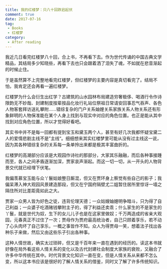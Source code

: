 ```yaml
---
title: 我的红楼梦：只八十回跌宕起伏
comment: true
date: 2017-07-16
tag: 
 - Books
 - 红楼梦
category: 
 - After reading
---
```


我近几日看完红楼梦八十回，合上书，不再看下去。作为世代传诵的中国古典文学精品，其结局多少知晓些，再看下去也只会跟着洒了泪失了魂，不如就在悲音渐起的时候止住。
<!--more-->
于是虽然算不上完整地看完红楼梦，但红楼梦的主要内容是真切看完了。结局不怕，我肯定还会再看一遍红楼梦。  
  
红楼梦为什么会衍生出红学？古建筑的山水园林布局建造穷奢极侈、喝酒行令作诗限韵无不妙哉、封建制度按辈按品化妆行礼站位祭祖日常请安回事忍气吞声、各色人物客套拜访送礼攀附......错综复杂的门户关系妯娌关系家族关系人物关系还有形象鲜明的人物保准能在某个人身上找到与现实中对应的角色位置。也正是能从其中找到对应角色位置，所以才觉得好看吧。  

其实书中并不是每一回都有提到宝玉和黛玉两个人，甚至有好几次我都怀疑宝黛二人的爱情悲剧主线不是”主线“。细细想来其实红楼梦里可能从没有过主线这一说，因为其各种错综复杂的关系每一条单拎出来都是极其丰富曲折的。  

红楼梦的高潮部分应该是大观园作诗社的那部分，大家其乐融融，而后各种事接踵而至，各人之间矛盾逐渐加深，贾家哀声渐起。而这一切一切，从一开头的人物背景交代就已经埋下伏笔。  

我偏羡慕宝玉能与众丫鬟姑娘整日厮混，但又在贾环身上察觉有些自己的影子；我偏呆滞入神大观园风景建造那段，但又在宁国府隔壁尤二姐暂住居所里惊讶一墙之隔住所对比差距竟如此之大。  

贾家一众男人皆为好色之徒，违背伦理天德；一众姑嫂妯娌明争暗斗，只为得了自己利益；一众婆子吃酒赌钱攀附主子的，得了利益还卖乖；什么家生的不是家生的丫鬟，就是世代为奴，生下的女儿儿子也是在这家里做奴；千万两造成的省亲大观园，元春真正不过住了一次；贾母作为贾府最高统治者，自己只顾着享乐，若不动了心头肉坏了自己享乐，一概之事皆作不知。众人为得贾母一笑，想着法子找出各种乐子来做，然后又由这些乐子引出各种事。  

这种人情世故，确实太过琐碎，但又是千百年来一直在遇到的经历的。读这本书就好像在局外看这些人情关系的变化以及古代封建社会制度大家族的衰败，又融合了许多中华传统在其中。时代背景文化知识一直在变，但是人情关系从来都不怎么变，所以这本书应该是很好的了解人情关系的借鉴，同时又了解了许多传统知识。  
